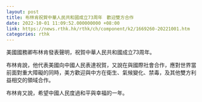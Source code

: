 ```yaml
---
layout: post
title: 布林肯祝賀中華人民共和國成立73周年　歡迎雙方合作
date: 2022-10-01 11:09:52.000000000 +08:00
link: https://news.rthk.hk/rthk/ch/component/k2/1669260-20221001.htm
categories: rthk
---
```


美國國務卿布林肯發表聲明，祝賀中華人民共和國成立73周年。

布林肯說，他代表美國向中國人民表達祝賀，又說在與國際社會合作，應對世界當前面對重大障礙的同時，美方歡迎與中方在衛生、氣候變化、禁毒，及其他雙方利益相交的領域合作。

布林肯又說，希望中國人民度過和平與幸福的一年。
